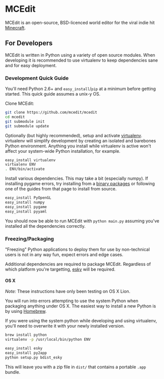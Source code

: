 # MCEdit

MCEdit is an open-source, BSD-licenced world editor for the viral indie hit [Minecraft](http://www.minecraft.net/).

## For Developers

MCEdit is written in Python using a variety of open source modules. When developing it is recommended to use virtualenv to keep dependencies sane and for easy deployment.

### Development Quick Guide

You'll need Python 2.6+ and `easy_install`/`pip` at a minimum before getting started. This quick guide assumes a unix-y OS.

Clone MCEdit:

```bash
git clone https://github.com/mcedit/mcedit
cd mcedit
git submodule init
git submodule update
```

Optionally (but highly recommended), setup and activate [virtualenv](http://pypi.python.org/pypi/virtualenv). virtualenv will simplify development by creating an isolated and barebones Python environment. Anything you install while virtualenv is active won't affect your system-wide Python installation, for example.

```bash
easy_install virtualenv
virtualenv ENV
. ENV/bin/activate
```

Install various dependencies. This may take a bit (especially numpy). If installing pygame errors, try installing from a [binary packages](http://pygame.org/install.html) or following one of the guides from that page to install from source.

```bash
easy_install PyOpenGL
easy_install numpy
easy_install pygame
easy_install pyyaml
```

You should now be able to run MCEdit with `python main.py` assuming you've installed all the dependencies correctly.

### Freezing/Packaging

"Freezing" Python applications to deploy them for use by non-technical users is not in any way fun, expect errors and edge cases.

Additional dependencies are required to package MCEdit. Regardless of which platform you're targetting, [esky](http://pypi.python.org/pypi/esky/) will be required.

#### OS X
*Note:* These instructions have only been testing on OS X Lion.

You will run into errors attempting to use the system Python when packaging anything under OS X. The easiest way to install a new Python is by using [Homebrew](http://mxcl.github.com/homebrew/).

If you were using the system python while developing and using virtualenv, you'll need to overwrite it with your newly installed version.

```bash
brew install python
virtualenv -p /usr/local/bin/python ENV

easy_install esky
easy_install py2app
python setup.py bdist_esky
```

This will leave  you with a zip file in `dist/` that contains a portable `.app` bundle.
